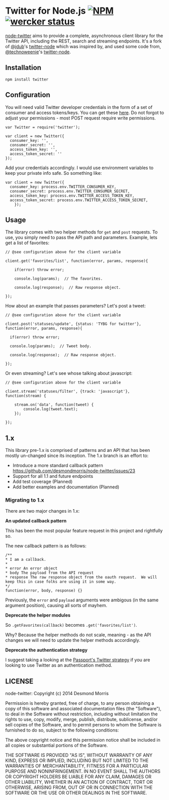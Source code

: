 Twitter for Node.js  [![NPM](https://nodei.co/npm/twitter.png?mini=true)](https://nodei.co/npm/twitter/) [![wercker status](https://app.wercker.com/status/624dbe8ad011852d1e01d7dc03941fc5/s/master "wercker status")](https://app.wercker.com/project/bykey/624dbe8ad011852d1e01d7dc03941fc5)
======================================

[node-twitter](https://github.com/desmondmorris/node-twitter) aims to provide a complete, asynchronous client library for the Twitter API, including the REST, search and streaming endpoints. It's a fork of [@jdub](https://github.com/jdub)'s [twitter-node](https://github.com/jdub) which was inspired by, and used some code from, [@technoweenie](https://github.com/technoweenie)'s [twitter-node](https://github.com/technoweenie/twitter-node).

## Installation

`npm install twitter`

## Configuration

You will need valid Twitter developer credentials in the form of a set of consumer and access tokens/keys.  You can get these [here](https://apps.twitter.com/).  Do not forgot to adjust your permissions - most POST request require write permissions.

````
var Twitter = require('twitter');

var client = new Twitter({
  consumer_key: '',
  consumer_secret: '',
  access_token_key: '',
  access_token_secret: ''
});
````

Add your credentials accordingly.  I would use environment variables to keep your private info safe.  So something like:

````
var client = new Twitter({
  consumer_key: process.env.TWITTER_CONSUMER_KEY,
  consumer_secret: process.env.TWITTER_CONSUMER_SECRET,
  access_token_key: process.env.TWITTER_ACCESS_TOKEN_KEY,
  access_token_secret: process.env.TWITTER_ACCESS_TOKEN_SECRET,
	});
````

## Usage

The library comes with two helper methods for `get` and `post` requests.  To use, you simply need to pass the API path and parameters.  Example, lets get a list of favorites:

````
// @see configuration above for the client variable

client.get('favorites/list', function(error, params, response){

	if(error) throw error;

	console.log(params);  // The favorites.

	console.log(response);  // Raw response object.

});

````

How about an example that passes parameters?  Let's post a tweet:

````
// @see configuration above for the client variable

client.post('statuses/update', {status: 'TYBG for twitter'},  function(error, params, response){

  if(error) throw error;

  console.log(params);  // Tweet body.

  console.log(response);  // Raw response object.

});
````

Or even streaming? Let's see whose talking about javascript:

````
// @see configuration above for the client variable

client.stream('statuses/filter', {track: 'javascript'}, function(stream) {

	stream.on('data', function(tweet) {
		console.log(tweet.text);
	});

});
````

## 1.x

This library pre-1.x is comprised of patterns and an API that has been mostly un-changed since its inception.  The 1.x branch is an effort to:

* Introduce a more standard callback pattern https://github.com/desmondmorris/node-twitter/issues/23
* Support for all 1.1 and future endpoints
* Add test coverage (Planned)
* Add better examples and documentation (Planned)

### Migrating to 1.x

There are two major changes in 1.x:

**An updated callback pattern**

This has been the most popular feature request in this project and rightfully so.

The new callback pattern is as follows:

````
/**
* I am a callback.
*
* error An error object
* body The payload from the API request
* response The raw response object from the oauth request.  We will keep this in case folks are using it in some way.
*/
function(error, body, response) {}
````

Previously, the `error` and `payload` arguments were ambigous (in the same argument position), causing all sorts of mayhem.

**Deprecate the helper modules**

So `.getFavorites(callback)` becomes `.get('favorites/list')`.

Why?  Because the helper methods do not scale, meaning - as the API changes we will need to update the helper methods accordingly.

**Deprecate the authentication strategy**

I suggest taking a looking at the [Passport's Twitter strategy](https://github.com/jaredhanson/passport-twitter) if you are looking to use Twitter as an authentication method.


## LICENSE

node-twitter: Copyright (c) 2014 Desmond Morris

Permission is hereby granted, free of charge, to any person obtaining
a copy of this software and associated documentation files (the
"Software"), to deal in the Software without restriction, including
without limitation the rights to use, copy, modify, merge, publish,
distribute, sublicense, and/or sell copies of the Software, and to
permit persons to whom the Software is furnished to do so, subject to
the following conditions:

The above copyright notice and this permission notice shall be
included in all copies or substantial portions of the Software.

THE SOFTWARE IS PROVIDED "AS IS", WITHOUT WARRANTY OF ANY KIND,
EXPRESS OR IMPLIED, INCLUDING BUT NOT LIMITED TO THE WARRANTIES OF
MERCHANTABILITY, FITNESS FOR A PARTICULAR PURPOSE AND
NONINFRINGEMENT. IN NO EVENT SHALL THE AUTHORS OR COPYRIGHT HOLDERS BE
LIABLE FOR ANY CLAIM, DAMAGES OR OTHER LIABILITY, WHETHER IN AN ACTION
OF CONTRACT, TORT OR OTHERWISE, ARISING FROM, OUT OF OR IN CONNECTION
WITH THE SOFTWARE OR THE USE OR OTHER DEALINGS IN THE SOFTWARE.
